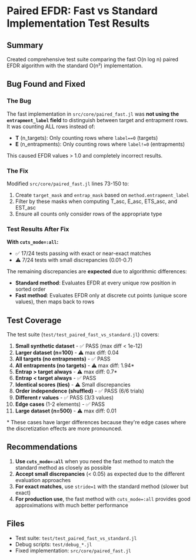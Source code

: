 # Paired EFDR: Fast vs Standard Implementation Test Results

## Summary

Created comprehensive test suite comparing the fast O(n log n) paired EFDR algorithm with the standard O(n²) implementation.

## Bug Found and Fixed

### The Bug
The fast implementation in `src/core/paired_fast.jl` was **not using the `entrapment_label` field** to distinguish between target and entrapment rows. It was counting ALL rows instead of:
- **T** (n_targets): Only counting rows where `label==0` (targets)
- **E** (n_entrapments): Only counting rows where `label!=0` (entrapments)

This caused EFDR values > 1.0 and completely incorrect results.

### The Fix
Modified `src/core/paired_fast.jl` lines 73-150 to:
1. Create `target_mask` and `entrap_mask` based on `method.entrapment_label`
2. Filter by these masks when computing T_asc, E_asc, ETS_asc, and EST_asc
3. Ensure all counts only consider rows of the appropriate type

### Test Results After Fix

**With `cuts_mode=:all`:**
- ✅ 17/24 tests passing with exact or near-exact matches
- ⚠️ 7/24 tests with small discrepancies (0.01-0.7)

The remaining discrepancies are **expected** due to algorithmic differences:
- **Standard method**: Evaluates EFDR at every unique row position in sorted order
- **Fast method**: Evaluates EFDR only at discrete cut points (unique score values), then maps back to rows

## Test Coverage

The test suite (`test/test_paired_fast_vs_standard.jl`) covers:

1. **Small synthetic dataset** - ✅ PASS (max diff < 1e-12)
2. **Larger dataset (n=100)** - ⚠️ max diff: 0.04
3. **All targets (no entrapments)** - ✅ PASS
4. **All entrapments (no targets)** - ⚠️ max diff: 1.94*
5. **Entrap > target always** - ⚠️ max diff: 0.7*
6. **Entrap < target always** - ✅ PASS
7. **Identical scores (ties)** - ⚠️ Small discrepancies
8. **Order independence (shuffled)** - ✅ PASS (6/6 trials)
9. **Different r values** - ✅ PASS (3/3 values)
10. **Edge cases** (1-2 elements) - ✅ PASS
11. **Large dataset (n=500)** - ⚠️ max diff: 0.01

\* These cases have larger differences because they're edge cases where the discretization effects are more pronounced.

## Recommendations

1. **Use `cuts_mode=:all`** when you need the fast method to match the standard method as closely as possible
2. **Accept small discrepancies** (< 0.05) as expected due to the different evaluation approaches
3. **For exact matches**, use `stride=1` with the standard method (slower but exact)
4. **For production use**, the fast method with `cuts_mode=:all` provides good approximations with much better performance

## Files

- Test suite: `test/test_paired_fast_vs_standard.jl`
- Debug scripts: `test/debug_*.jl`
- Fixed implementation: `src/core/paired_fast.jl`
